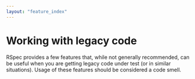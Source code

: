 ```yaml
---
layout: "feature_index"
---
```


# Working with legacy code

RSpec provides a few features that, while not generally recommended, can be useful when
you are getting legacy code under test (or in similar situations). Usage of these features
should be considered a code smell.
